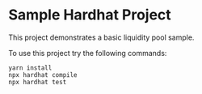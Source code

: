 # Sample Hardhat Project

This project demonstrates a basic liquidity pool sample.

To use this project try the following commands:

```shell
yarn install
npx hardhat compile
npx hardhat test
```
